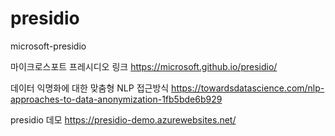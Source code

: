 # presidio
microsoft-presidio

마이크로스포트 프레시디오 링크
https://microsoft.github.io/presidio/

데이터 익명화에 대한 맞춤형 NLP 접근방식
https://towardsdatascience.com/nlp-approaches-to-data-anonymization-1fb5bde6b929

presidio 데모
https://presidio-demo.azurewebsites.net/
